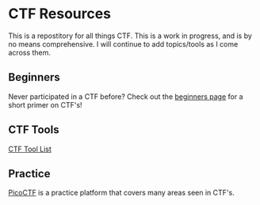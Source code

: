 # CTF Resources
This is a repostitory for all things CTF. This is a work in progress, and is by no means comprehensive. I will continue to add topics/tools as I come across them. </br>
## Beginners
Never participated in a CTF before? Check out the [beginners page](https://github.com/hunterworley1/CTF-Resources/blob/main/CTF-Topics/Beginners.md) for a short primer on CTF's!
## CTF Tools
[CTF Tool List](https://github.com/hunterworley1/CTF-Resources/tree/main/CTF-Tools) </br>
## Practice
[PicoCTF](https://picoctf.org/) is a practice platform that covers many areas seen in CTF's. </br>
